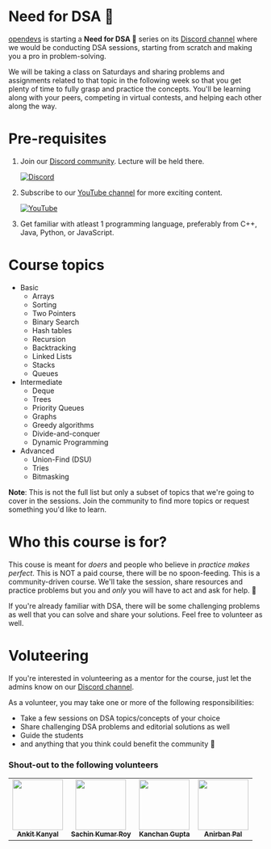 # Need for DSA 🎯

[opendevs](https://opendevs.in/) is starting a **Need for DSA 🎯** series on its [Discord channel](https://discord.gg/XRhdQkMkQp) where we would be conducting DSA sessions, starting from scratch and making you a pro in problem-solving.

We will be taking a class on Saturdays and sharing problems and assignments related to that topic in the following week so that you get plenty of time to fully grasp and practice the concepts. You'll be learning along with your peers, competing in virtual contests, and helping each other along the way.

# Pre-requisites

1. Join our [Discord community](https://discord.gg/XRhdQkMkQp). Lecture will be held there.

   [![Discord](https://img.shields.io/badge/Discord-%237289DA.svg?style=for-the-badge&logo=discord&logoColor=white)](https://discord.gg/XRhdQkMkQp)

2. Subscribe to our [YouTube channel](https://www.youtube.com/channel/UCOr2tU9paYaosUIz0IH7MHg/videos) for more exciting content.

   [![YouTube](https://img.shields.io/badge/YouTube-%23FF0000.svg?style=for-the-badge&logo=YouTube&logoColor=white)](https://www.youtube.com/channel/UCOr2tU9paYaosUIz0IH7MHg)

3. Get familiar with atleast 1 programming language, preferably from C++, Java, Python, or JavaScript.

# Course topics

- Basic
  - Arrays
  - Sorting
  - Two Pointers
  - Binary Search
  - Hash tables
  - Recursion
  - Backtracking
  - Linked Lists
  - Stacks
  - Queues
- Intermediate
  - Deque
  - Trees
  - Priority Queues
  - Graphs
  - Greedy algorithms
  - Divide-and-conquer
  - Dynamic Programming
- Advanced
  - Union-Find (DSU)
  - Tries
  - Bitmasking

**Note**: This is not the full list but only a subset of topics that we're going to cover in the sessions. Join the community to find more topics or request something you'd like to learn.

# Who this course is for?

This couse is meant for *doers* and people who believe in *practice makes perfect*. This is NOT a paid course, there will be no spoon-feeding. This is a community-driven course. We'll take the session, share resources and practice problems but you and *only* you will have to act and ask for help. 🙂

If you're already familiar with DSA, there will be some challenging problems as well that you can solve and share your solutions. Feel free to volunteer as well.

# Voluteering

If you're interested in volunteering as a mentor for the course, just let the admins know on our [Discord channel](https://discord.gg/XRhdQkMkQp).

As a volunteer, you may take one or more of the following responsibilities:
- Take a few sessions on DSA topics/concepts of your choice
- Share challenging DSA problems and editorial solutions as well
- Guide the students
- and anything that you think could benefit the community 🙂

### Shout-out to the following volunteers

<table>
  <tbody>
    <tr>
      <td align="center"><a href="https://www.linkedin.com/in/ankit-kanyal-43460b169"><img src="https://avatars.githubusercontent.com/u/35369589?v=3?s=100" width="100px;" alt=""/><br /><sub><b>Ankit Kanyal</b></sub></a><br /></td>
      <td align="center"><a href="https://www.linkedin.com/in/sachin-kumar-roy-5336a716b"><img src="https://avatars.githubusercontent.com/u/53489887?v=3?s=100" width="100px;" alt=""/><br /><sub><b>Sachin Kumar Roy</b></sub></a><br /></td>
      <td align="center"><a href="https://www.linkedin.com/in/kanchangpr"><img src="https://avatars.githubusercontent.com/u/64818858?v=3?s=100" width="100px;" alt=""/><br /><sub><b>Kanchan Gupta</b></sub></a><br /></td>
      <td align="center"><a href="https://www.linkedin.com/in/anirban-pal-6a1243130"><img src="https://avatars.githubusercontent.com/u/41924710?v=3?s=100" width="100px;" alt=""/><br /><sub><b>Anirban Pal</b></sub></a><br /></td>
    </tr>
  </tbody>
</table>
